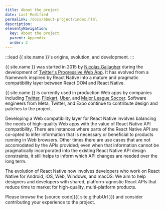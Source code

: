 ```yaml
---
title: About the project
date: Last Modified
permalink: /docs/about-project/index.html
description: 
eleventyNavigation:
  key: About the project
  parent: Appendix
  order: 2
---
```


:::lead
{{ site.name }}'s origins, evolution, and development.
:::

{{ site.name }} was started in 2015 by [Nicolas Gallagher](http://nicolasgallagher.com) during the development of [Twitter's Progressive Web App](https://blog.twitter.com/engineering/en_us/topics/open-source/2017/how-we-built-twitter-lite.html). It has evolved from a framework inspired by React Native into a mature and pragmatic compatibility layer between React DOM and React Native.

{{ site.name }} is currently used in production Web apps by companies including [Twitter](https://twitter.com), [Flipkart](https://twitter.com/naqvitalha/status/969577892991549440), [Uber](https://www.youtube.com/watch?v=RV9rxrNIxnY), and [Major League Soccer](https://matchcenter.mlssoccer.com). Software engineers from Meta, Twitter, and Expo continue to contribute design and patches to the project.

Developing a Web compatibility layer for React Native involves balancing the needs of high-quality Web apps with the value of React Native API compatibility. There are instances where parts of the React Native API are co-opted to infer information that is necessary or beneficial to products running in Web browsers. Other times there are use cases that are not accomodated by the APIs provided; even when that information cannot be pragmatically incorporated into the existing React Native API design constraints, it still helps to inform which API changes are needed over the long term.

The evolution of React Native now involves developers who work on React Native for Android, iOS, Web, Windows, and macOS. We aim to help designers and developers with shared, platform-agnostic React APIs that reduce time to market for high-quality, multi-platform products.

Please browse the [source code]({{ site.githubUrl }}) and consider contributing your experience to the project.
